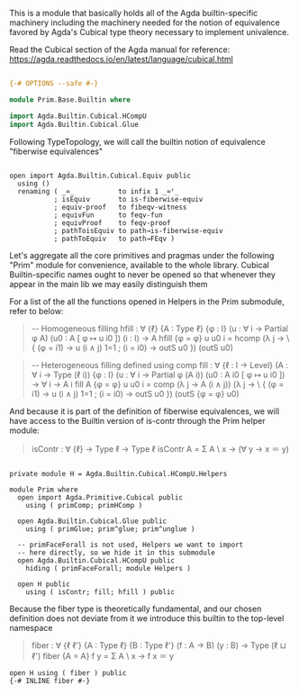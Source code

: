This is a module that basically holds all of the Agda builtin-specific
machinery including the machinery needed for the notion of equivalence
favored by Agda's Cubical type theory necessary to implement
univalence.

Read the Cubical section of the Agda manual for reference:
https://agda.readthedocs.io/en/latest/language/cubical.html

```agda

{-# OPTIONS --safe #-}

module Prim.Base.Builtin where

import Agda.Builtin.Cubical.HCompU
import Agda.Builtin.Cubical.Glue

```

Following TypeTopology, we will call the builtin notion of equivalence
"fiberwise equivalences"

```

open import Agda.Builtin.Cubical.Equiv public
  using ()
  renaming ( _≃_           to infix 1 _≃ᶠ_
           ; isEquiv       to is-fiberwise-equiv
           ; equiv-proof   to fibeqv-witness
           ; equivFun      to feqv-fun
           ; equivProof    to feqv-proof
           ; pathToisEquiv to path→is-fiberwise-equiv
           ; pathToEquiv   to path→FEqv )

```

Let's aggregate all the core primitives and pragmas under the
following "Prim" module for convenience, available to the whole
library. Cubical Builtin-specific names ought to never be opened so
that whenever they appear in the main lib we may easily distinguish
them

For a list of the all the functions opened in Helpers in the Prim
submodule, refer to below:

>  -- Homogeneous filling
>  hfill : ∀ {ℓ} {A : Type ℓ} {φ : I}
>            (u : ∀ i → Partial φ A)
>            (u0 : A [ φ ↦ u i0 ]) (i : I) → A
>  hfill {φ = φ} u u0 i =
>    hcomp (λ j → \ { (φ = i1) → u (i ∧ j) 1=1
>                   ; (i = i0) → outS u0 })
>          (outS u0)

>  -- Heterogeneous filling defined using comp
>  fill : ∀ {ℓ : I → Level} (A : ∀ i → Type (ℓ i)) {φ : I}
>           (u : ∀ i → Partial φ (A i))
>           (u0 : A i0 [ φ ↦ u i0 ]) →
>           ∀ i →  A i
>  fill A {φ = φ} u u0 i =
>    comp (λ j → A (i ∧ j))
>         (λ j → \ { (φ = i1) → u (i ∧ j) 1=1
>                  ; (i = i0) → outS u0 })
>         (outS {φ = φ} u0)

And because it is part of the definition of fiberwise equivalences,
we will have access to the Builtin version of is-contr through the
Prim helper module:

> isContr : ∀ {ℓ} → Type ℓ → Type ℓ
> isContr A = Σ A \ x → (∀ y → x ＝ y)

```

private module H = Agda.Builtin.Cubical.HCompU.Helpers

module Prim where
  open import Agda.Primitive.Cubical public
    using ( primComp; primHComp )

  open Agda.Builtin.Cubical.Glue public
    using ( primGlue; prim^glue; prim^unglue )

  -- primFaceForall is not used, Helpers we want to import
  -- here directly, so we hide it in this submodule
  open Agda.Builtin.Cubical.HCompU public
    hiding ( primFaceForall; module Helpers )

  open H public
    using ( isContr; fill; hfill ) public

```

Because the fiber type is theoretically fundamental, and our chosen
definition does not deviate from it we introduce this builtin
to the top-level namespace

> fiber : ∀ {ℓ ℓ'} {A : Type ℓ} {B : Type ℓ'} (f : A → B) (y : B) → Type (ℓ ⊔ ℓ')
> fiber {A = A} f y = Σ A \ x → f x ＝ y

```
open H using ( fiber ) public
{-# INLINE fiber #-}
